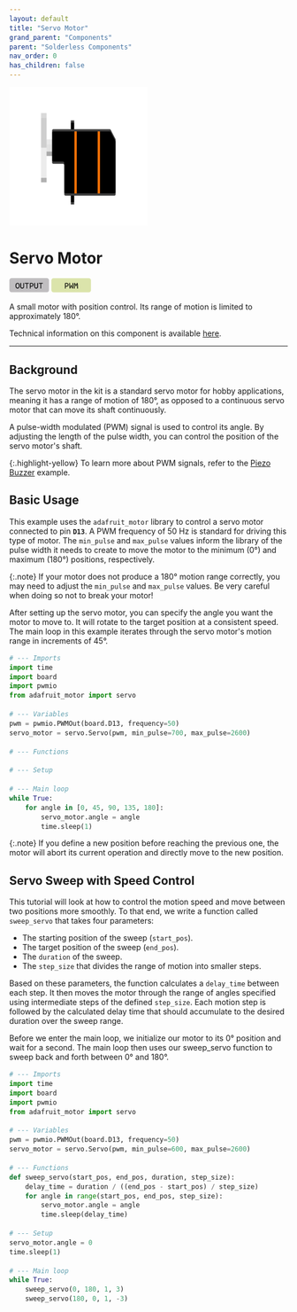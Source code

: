 ```yaml
---
layout: default
title: "Servo Motor"
grand_parent: "Components"
parent: "Solderless Components"
nav_order: 0
has_children: false
---
```


<img src="assets/Grove-Servo.png" alt="Servo" width="250"/>

# Servo Motor
<a href="../../glossary/glossary"><img src="../../glossary/assets/output.png" alt="Output" width="72"/></a> <a href="../../glossary/glossary"><img src="../../glossary/assets/pwm.png" alt="PWM" width="72"/></a>

A small motor with position control. Its range of motion is limited to approximately 180°.

Technical information on this component is available [here](https://wiki.seeedstudio.com/Grove-Servo/).

---

## Background

The servo motor in the kit is a standard servo motor for hobby applications, meaning it has a range of motion of 180°, as opposed to a continuous servo motor that can move its shaft continuously.

A pulse-width modulated (PWM) signal is used to control its angle. By adjusting the length of the pulse width, you can control the position of the servo motor's shaft.

{:.highlight-yellow}
To learn more about PWM signals, refer to the [Piezo Buzzer](../piezo-buzzer/piezo-buzzer#define-a-tone-using-pulse-width-modulation-pwm) example. 

## Basic Usage

This example uses the `adafruit_motor` library to control a servo motor connected to pin **`D13`**. A PWM frequency of 50 Hz is standard for driving this type of motor. The `min_pulse` and `max_pulse` values inform the library of the pulse width it needs to create to move the motor to the minimum (0°) and maximum (180°) positions, respectively. 

{:.note}
If your motor does not produce a 180° motion range correctly, you may need to adjust the `min_pulse` and `max_pulse` values. Be very careful when doing so not to break your motor!

After setting up the servo motor, you can specify the angle you want the motor to move to. It will rotate to the target position at a consistent speed. The main loop in this example iterates through the servo motor's motion range in increments of 45°.

```python
# --- Imports
import time
import board
import pwmio
from adafruit_motor import servo

# --- Variables
pwm = pwmio.PWMOut(board.D13, frequency=50)
servo_motor = servo.Servo(pwm, min_pulse=700, max_pulse=2600)

# --- Functions

# --- Setup

# --- Main loop
while True:
    for angle in [0, 45, 90, 135, 180]:
        servo_motor.angle = angle
        time.sleep(1)
```

{:.note}
If you define a new position before reaching the previous one, the motor will abort its current operation and directly move to the new position.

## Servo Sweep with Speed Control

This tutorial will look at how to control the motion speed and move between two positions more smoothly. To that end, we write a function called `sweep_servo` that takes four parameters:

- The starting position of the sweep (`start_pos`).
- The target position of the sweep (`end_pos`).
- The `duration` of the sweep.
- The `step_size` that divides the range of motion into smaller steps.

Based on these parameters, the function calculates a `delay_time` between each step. It then moves the motor through the range of angles specified using intermediate steps of the defined `step_size`. Each motion step is followed by the calculated delay time that should accumulate to the desired duration over the sweep range.

Before we enter the main loop, we initialize our motor to its 0° position and wait for a second. The main loop then uses our sweep_servo function to sweep back and forth between 0° and 180°.

```python
# --- Imports
import time
import board
import pwmio
from adafruit_motor import servo

# --- Variables
pwm = pwmio.PWMOut(board.D13, frequency=50)
servo_motor = servo.Servo(pwm, min_pulse=600, max_pulse=2600)

# --- Functions
def sweep_servo(start_pos, end_pos, duration, step_size):
    delay_time = duration / ((end_pos - start_pos) / step_size)
    for angle in range(start_pos, end_pos, step_size):
        servo_motor.angle = angle
        time.sleep(delay_time)

# --- Setup
servo_motor.angle = 0
time.sleep(1)

# --- Main loop
while True:
    sweep_servo(0, 180, 1, 3)
    sweep_servo(180, 0, 1, -3)
```
